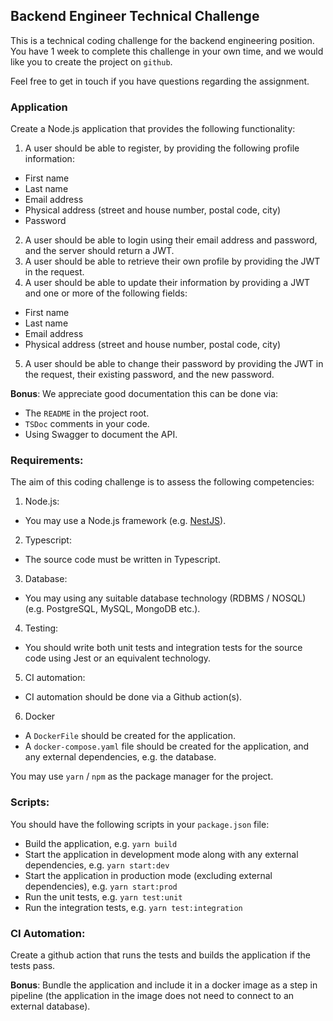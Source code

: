 ## Backend Engineer Technical Challenge

This is a technical coding challenge for the backend engineering position. You have 1 week to 
complete this challenge in your own time, and we would like you to create the project on `github`.

Feel free to get in touch if you have questions regarding the assignment.

### Application

Create a Node.js application that provides the following functionality:

1. A user should be able to register, by providing the following profile information:
- First name
- Last name
- Email address
- Physical address (street and house number, postal code, city)
- Password
2. A user should be able to login using their email address and password, and the server should return a JWT.
3. A user should be able to retrieve their own profile by providing the JWT in the request.
4. A user should be able to update their information by providing a JWT and one or more of the following fields:
- First name
- Last name
- Email address
- Physical address (street and house number, postal code, city)
5. A user should be able to change their password by providing the JWT in the request, their existing password, and the new password.

**Bonus**: We appreciate good documentation this can be done via: 
- The `README` in the project root.
- `TSDoc` comments in your code.
- Using Swagger to document the API.

### Requirements:

The aim of this coding challenge is to assess the following competencies:
1. Node.js:
- You may use a Node.js framework (e.g. [NestJS](https://nestjs.com/)).
2. Typescript:
- The source code must be written in Typescript.
3. Database:
- You may using any suitable database technology (RDBMS / NOSQL) (e.g. PostgreSQL, MySQL, MongoDB etc.).
4. Testing:
- You should write both unit tests and integration tests for the source code using Jest or an equivalent technology.
5. CI automation:
- CI automation should be done via a Github action(s).
6. Docker
- A `DockerFile` should be created for the application. 
- A `docker-compose.yaml` file should be created for the application, and any external dependencies, e.g. the database.

You may use `yarn` / `npm` as the package manager for the project.

### Scripts:

You should have the following scripts in your `package.json` file:
- Build the application, e.g. `yarn build`
- Start the application in development mode along with any external dependencies, e.g. `yarn start:dev`
- Start the application in production mode (excluding external dependencies), e.g. `yarn start:prod`
- Run the unit tests, e.g. `yarn test:unit`
- Run the integration tests, e.g. `yarn test:integration`

### CI Automation:

Create a github action that runs the tests and builds the application if the tests pass.

**Bonus**: Bundle the application and include it in a docker image as a step in pipeline (the application in the image does not need to connect to an external database).
